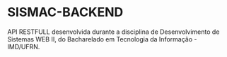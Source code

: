 # SISMAC-BACKEND
API RESTFULL desenvolvida durante a disciplina de Desenvolvimento de Sistemas WEB II, do Bacharelado em Tecnologia da Informação - IMD/UFRN.
